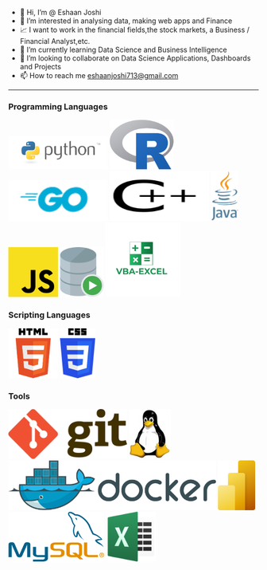 - 👋 Hi, I’m @ Eshaan Joshi
- 👀 I’m interested in analysing data, making web apps and Finance
- 📈 I want to work in the financial fields,the stock markets, a Business / Financial Analyst,etc.
- 🌱 I’m currently learning Data Science and Business Intelligence
- 💞️ I’m looking to collaborate on Data Science Applications, Dashboards and Projects
- 📫 How to reach me eshaanjoshi713@gmail.com
---
### Programming Languages
<img src="python.png" alt="python" width="200">  <img src="Rlogo.png" alt="R" height = '100'>  <img src="go.png" alt="Golang" width="200">  <img src="c++.png" alt="C++" width="200" height = '100'>  <img src="java.jpeg" alt="java" height = '100'>  <img src="js.png" alt="JavaScript" height="100" >  <img src="SQL.png" alt="SQL" height = '100'> <img src = 'vbaforexcel.png' alt = 'VBA for Excel' height = '150'>

### Scripting Languages
<img src="html5.png" alt="HTML5" height = '100'>  <img src="css.png" alt="CSS3" height = '100'>

### Tools
<img src = 'git.png' alt = 'git' height = '100'> <img src = 'linux.jpeg' alt = 'linux' height = '100'> <img src = 'docker.png' alt = 'docker' height = '100'> <img src = 'PowerBI.png' alt = 'powerbi' height = '100'> <img src = 'mysql.png' alt = 'MySQL' height = '100'> <img src = 'excel.png' alt = 'Excel & VBA' height = '100'>
<!---
EshaanJoshiSDBI/EshaanJoshiSDBI is a ✨ special ✨ repository because its `README.md` (this file) appears on your GitHub profile.
You can click the Preview link to take a look at your changes.
--->
